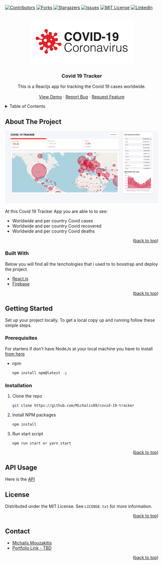 <div id="top"></div>

[![Contributors][contributors-shield]][contributors-url]
[![Forks][forks-shield]][forks-url]
[![Stargazers][stars-shield]][stars-url]
[![Issues][issues-shield]][issues-url]
[![MIT License][license-shield]][license-url]
[![LinkedIn][linkedin-shield]][linkedin-url]

<!-- PROJECT LOGO -->
<br />
<div align="center">
  <a href="https://www.skuld.com/contentassets/c0d30d7bf2c64c67b5c0a29dbccf1ebe/covid-19_coronavirus_design_logo-shutterstock_1663374028.jpg">
    <img src="images/covid logo.png" alt="Logo" width="339" height="149">
  </a>

  <h3 align="center">Covid 19 Tracker</h3>

  <p align="center">
    This is a Reactjs app for tracking the Covid 19 cases worldwide.
    <br />
    <br />
    <a href="https://covid-19-tracker-591a6.web.app/" target="_blank">View Demo</a>
    ·
    <a href="https://github.com/Michalis89/covid-19-tracker/issuess">Report Bug</a>
    ·
    <a href="https://github.com/Michalis89/covid-19-tracker/issues">Request Feature</a>
  </p>
</div>

<!-- TABLE OF CONTENTS -->
<details>
  <summary>Table of Contents</summary>
  <ol>
    <li>
      <a href="#about-the-project">About The Project</a>
      <ul>
        <li><a href="#built-with">Built With</a></li>
      </ul>
    </li>
    <li>
      <a href="#getting-started">Getting Started</a>
      <ul>
        <li><a href="#prerequisites">Prerequisites</a></li>
        <li><a href="#installation">Installation</a></li>
      </ul>
    </li>
    <li><a href="#api-usage">API Usage</a></li>
    <li><a href="#license">License</a></li>
    <li><a href="#contact">Contact</a></li>
  </ol>
</details>

<!-- ABOUT THE PROJECT -->

## About The Project

[![Product Name Screen Shot][product-screenshot]](https://covid-19-tracker-591a6.web.app/)

At this Covid 19 Tracker App you are able to to see:

- Worldwide and per country Covid cases
- Worldwide and per country Covid recovered
- Worldwide and per country Covid deaths

<p align="right">(<a href="#top">back to top</a>)</p>

### Built With

Below you will find all the tenchologies that i used to to boostrap and deploy the project.

- [React.js](https://reactjs.org/)
- [Firebase](https://firebase.google.com/)

<p align="right">(<a href="#top">back to top</a>)</p>

<!-- GETTING STARTED -->

## Getting Started

Set up your project locally.
To get a local copy up and running follow these simple steps.

### Prerequisites

For starters if don't have NodeJs at your local machine you have to install <a href="https://nodejs.org/en/download/">from here</a>

- npm
  ```sh
  npm install npm@latest -g
  ```

### Installation

1. Clone the repo
   ```sh
   git clone https://github.com/Michalis89/covid-19-tracker
   ```
2. Install NPM packages
   ```sh
   npm install
   ```
3. Run start script
   ```
   npm run start or yarn start
   ```

<p align="right">(<a href="#top">back to top</a>)</p>

<!-- API Usage -->

## API Usage

Here is the [API](https://disease.sh/docs/#/)

<!-- LICENSE -->

## License

Distributed under the MIT License. See `LICENSE.txt` for more information.

<p align="right">(<a href="#top">back to top</a>)</p>

<!-- CONTACT -->

## Contact

- [Michalis Mouzakitis](https://www.linkedin.com/in/michalis-mouzakitis-b80891126/)
- [Portfolio Link - TBD](TBD)

<p align="right">(<a href="#top">back to top</a>)</p>

<!-- MARKDOWN LINKS & IMAGES -->
<!-- https://www.markdownguide.org/basic-syntax/#reference-style-links -->

[contributors-shield]: https://img.shields.io/github/contributors/Michalis89/covid-19-tracker.svg?style=for-the-badge
[contributors-url]: https://github.com/Michalis89/covid-19-tracker/graphs/contributors
[forks-shield]: https://img.shields.io/github/forks/Michalis89/covid-19-tracker.svg?style=for-the-badge
[forks-url]: https://github.com/Michalis89/covid-19-tracker/network/members
[stars-shield]: https://img.shields.io/github/stars/Michalis89/covid-19-tracker.svg?style=for-the-badge
[stars-url]: https://github.com/Michalis89/covid-19-tracker/stargazers
[issues-shield]: https://img.shields.io/github/issues/Michalis89/covid-19-tracker.svg?style=for-the-badge
[issues-url]: https://github.com/Michalis89/covid-19-tracker/issues
[license-shield]: https://img.shields.io/github/license/Michalis89/covid-19-tracker.svg?style=for-the-badge
[license-url]: https://github.com/Michalis89/covid-19-tracker/blob/master/LICENSE.txt
[linkedin-shield]: https://img.shields.io/badge/-LinkedIn-black.svg?style=for-the-badge&logo=linkedin&colorB=555
[linkedin-url]: https://www.linkedin.com/in/michalis-mouzakitis-b80891126/
[product-screenshot]: images/screenshot.png
